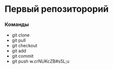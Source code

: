 # Первый репозиторорий
### Команды
- git clone
- git pull
- git checkout
- git add
- git commit
- git push
w.crNUKcZB#s5L;u
